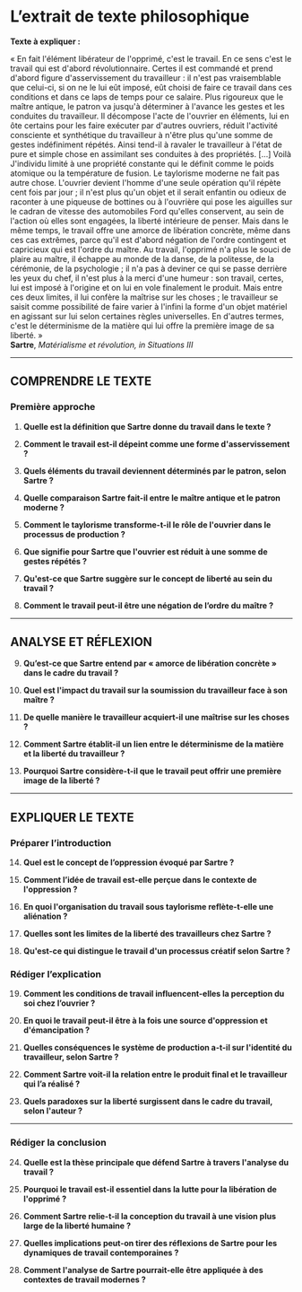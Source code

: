 # L’extrait de texte philosophique

**Texte à expliquer :**

« En fait l'élément libérateur de l'opprimé, c'est le travail. En ce sens c'est le travail qui est d'abord révolutionnaire. Certes il est commandé et prend d'abord figure d'asservissement du travailleur : il n'est pas vraisemblable que celui-ci, si on ne le lui eût imposé, eût choisi de faire ce travail dans ces conditions et dans ce laps de temps pour ce salaire. Plus rigoureux que le maître antique, le patron va jusqu'à déterminer à l'avance les gestes et les conduites du travailleur. Il décompose l'acte de l'ouvrier en éléments, lui en ôte certains pour les faire exécuter par d'autres ouvriers, réduit l'activité consciente et synthétique du travailleur à n'être plus qu'une somme de gestes indéfiniment répétés. Ainsi tend-il à ravaler le travailleur à l'état de pure et simple chose en assimilant ses conduites à des propriétés. […] Voilà J'individu limité à une propriété constante qui le définit comme le poids atomique ou la température de fusion. Le taylorisme moderne ne fait pas autre chose. L'ouvrier devient l'homme d'une seule opération qu'il répète cent fois par jour ; il n'est plus qu'un objet et il serait enfantin ou odieux de raconter à une piqueuse de bottines ou à l'ouvrière qui pose les aiguilles sur le cadran de vitesse des automobiles Ford qu'elles conservent, au sein de l'action où elles sont engagées, la liberté intérieure de penser. Mais dans le même temps, le travail offre une amorce de libération concrète, même dans ces cas extrêmes, parce qu'il est d'abord négation de l'ordre contingent et capricieux qui est l'ordre du maître. Au travail, l'opprimé n'a plus le souci de plaire au maître, il échappe au monde de la danse, de la politesse, de la cérémonie, de la psychologie ; il n'a pas à deviner ce qui se passe derrière les yeux du chef, il n'est plus à la merci d'une humeur : son travail, certes, lui est imposé à l'origine et on lui en vole finalement le produit. Mais entre ces deux limites, il lui confère la maîtrise sur les choses ; le travailleur se saisit comme possibilité de faire varier à l'infini la forme d'un objet matériel en agissant sur lui selon certaines règles universelles. En d'autres termes, c'est le déterminisme de la matière qui lui offre la première image de sa liberté. »  
**Sartre**, *Matérialisme et révolution, in Situations III*

---

## COMPRENDRE LE TEXTE

### Première approche

1. **Quelle est la définition que Sartre donne du travail dans le texte ?**

2. **Comment le travail est-il dépeint comme une forme d'asservissement ?**

3. **Quels éléments du travail deviennent déterminés par le patron, selon Sartre ?**

4. **Quelle comparaison Sartre fait-il entre le maître antique et le patron moderne ?**

5. **Comment le taylorisme transforme-t-il le rôle de l'ouvrier dans le processus de production ?**

6. **Que signifie pour Sartre que l'ouvrier est réduit à une somme de gestes répétés ?**

7. **Qu'est-ce que Sartre suggère sur le concept de liberté au sein du travail ?**

8. **Comment le travail peut-il être une négation de l’ordre du maître ?**

---

## ANALYSE ET RÉFLEXION

9. **Qu’est-ce que Sartre entend par « amorce de libération concrète » dans le cadre du travail ?**

10. **Quel est l'impact du travail sur la soumission du travailleur face à son maître ?**

11. **De quelle manière le travailleur acquiert-il une maîtrise sur les choses ?**

12. **Comment Sartre établit-il un lien entre le déterminisme de la matière et la liberté du travailleur ?**

13. **Pourquoi Sartre considère-t-il que le travail peut offrir une première image de la liberté ?**

---

## EXPLIQUER LE TEXTE

### Préparer l’introduction

14. **Quel est le concept de l’oppression évoqué par Sartre ?**

15. **Comment l’idée de travail est-elle perçue dans le contexte de l'oppression ?**

16. **En quoi l'organisation du travail sous taylorisme reflète-t-elle une aliénation ?**

17. **Quelles sont les limites de la liberté des travailleurs chez Sartre ?**

18. **Qu'est-ce qui distingue le travail d'un processus créatif selon Sartre ?**

### Rédiger l’explication

19. **Comment les conditions de travail influencent-elles la perception du soi chez l’ouvrier ?**

20. **En quoi le travail peut-il être à la fois une source d'oppression et d'émancipation ?**

21. **Quelles conséquences le système de production a-t-il sur l'identité du travailleur, selon Sartre ?**

22. **Comment Sartre voit-il la relation entre le produit final et le travailleur qui l’a réalisé ?**

23. **Quels paradoxes sur la liberté surgissent dans le cadre du travail, selon l'auteur ?**

---

### Rédiger la conclusion

24. **Quelle est la thèse principale que défend Sartre à travers l'analyse du travail ?**

25. **Pourquoi le travail est-il essentiel dans la lutte pour la libération de l'opprimé ?**

26. **Comment Sartre relie-t-il la conception du travail à une vision plus large de la liberté humaine ?**

27. **Quelles implications peut-on tirer des réflexions de Sartre pour les dyna­miques de travail contemporaines ?**

28. **Comment l'analyse de Sartre pourrait-elle être appliquée à des contextes de travail modernes ?**